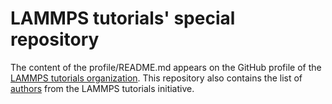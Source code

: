 # LAMMPS tutorials' special repository

The content of the profile/README.md appears on the GitHub profile of the
[LAMMPS tutorials organization](https://github.com/lammpstutorials).
This repository also contains the list of [authors](AUTHORS.md) from the
LAMMPS tutorials initiative.